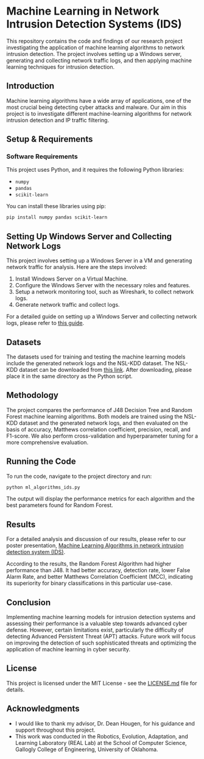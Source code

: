 # Machine Learning in Network Intrusion Detection Systems (IDS)

This repository contains the code and findings of our research project investigating the application of machine learning algorithms to network intrusion detection. The project involves setting up a Windows server, generating and collecting network traffic logs, and then applying machine learning techniques for intrusion detection.

## Introduction

Machine learning algorithms have a wide array of applications, one of the most crucial being detecting cyber attacks and malware. Our aim in this project is to investigate different machine-learning algorithms for network intrusion detection and IP traffic filtering.

## Setup & Requirements

### Software Requirements

This project uses Python, and it requires the following Python libraries:

- `numpy`
- `pandas`
- `scikit-learn`

You can install these libraries using pip:

```bash
pip install numpy pandas scikit-learn
```

## Setting Up Windows Server and Collecting Network Logs

This project involves setting up a Windows Server in a VM and generating network traffic for analysis. Here are the steps involved:

1. Install Windows Server on a Virtual Machine.
2. Configure the Windows Server with the necessary roles and features.
3. Setup a network monitoring tool, such as Wireshark, to collect network logs.
4. Generate network traffic and collect logs.

For a detailed guide on setting up a Windows Server and collecting network logs, please refer to [this guide](./Windows_Server_Setup.md).

## Datasets

The datasets used for training and testing the machine learning models include the generated network logs and the NSL-KDD dataset. The NSL-KDD dataset can be downloaded from [this link](https://www.unb.ca/cic/datasets/nsl.html). After downloading, please place it in the same directory as the Python script.

## Methodology

The project compares the performance of J48 Decision Tree and Random Forest machine learning algorithms. Both models are trained using the NSL-KDD dataset and the generated network logs, and then evaluated on the basis of accuracy, Matthews correlation coefficient, precision, recall, and F1-score. We also perform cross-validation and hyperparameter tuning for a more comprehensive evaluation.

## Running the Code

To run the code, navigate to the project directory and run:

```bash
python ml_algorithms_ids.py
```

The output will display the performance metrics for each algorithm and the best parameters found for Random Forest.

## Results

For a detailed analysis and discussion of our results, please refer to our poster presentation, [Machine Learning Algorithms in network intrusion detection system (IDS)](https://www.researchgate.net/publication/359504591_Machine_Learning_Algorithms_in_network_intrusion_detection_system_IDS).

According to the results, the Random Forest Algorithm had higher performance than J48. It had better accuracy, detection rate, lower False Alarm Rate, and better Matthews Correlation Coefficient (MCC), indicating its superiority for binary classifications in this particular use-case.

## Conclusion

Implementing machine learning models for intrusion detection systems and assessing their performance is a valuable step towards advanced cyber defense. However, certain limitations exist, particularly the difficulty of detecting Advanced Persistent Threat (APT) attacks. Future work will focus on improving the detection of such sophisticated threats and optimizing the application of machine learning in cyber security.

## License

This project is licensed under the MIT License - see the [LICENSE.md](LICENSE.md) file for details.

## Acknowledgments

- I would like to thank my advisor, Dr. Dean Hougen, for his guidance and support throughout this project.
- This work was conducted in the Robotics, Evolution, Adaptation, and Learning Laboratory (REAL Lab) at the School of Computer Science, Gallogly College of Engineering, University of Oklahoma.
